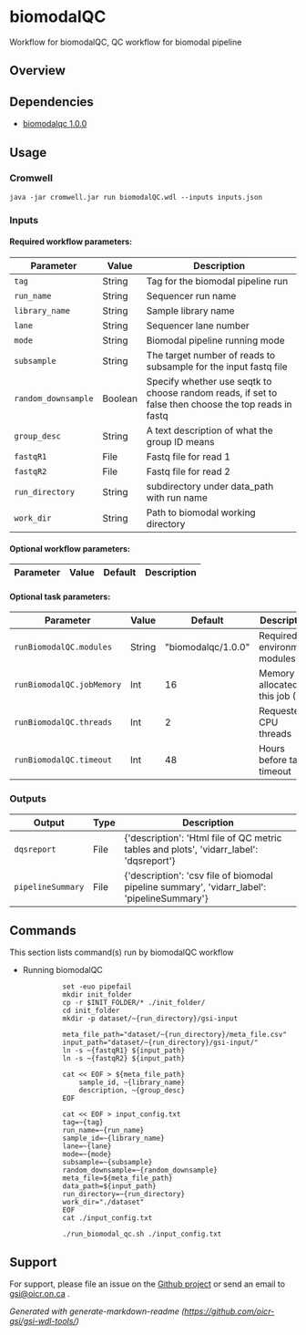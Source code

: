 # biomodalQC

Workflow for biomodalQC, QC workflow for biomodal pipeline

## Overview

## Dependencies

* [biomodalqc 1.0.0](https://gitlab.oicr.on.ca/ResearchIT/modulator/-/blob/master/code/gsi/71_biomodalqc.yaml?ref_type=heads)


## Usage

### Cromwell
```
java -jar cromwell.jar run biomodalQC.wdl --inputs inputs.json
```

### Inputs

#### Required workflow parameters:
Parameter|Value|Description
---|---|---
`tag`|String|Tag for the biomodal pipeline run
`run_name`|String|Sequencer run name
`library_name`|String|Sample library name
`lane`|String|Sequencer lane number
`mode`|String|Biomodal pipeline running mode
`subsample`|String|The target number of reads to subsample for the input fastq file
`random_downsample`|Boolean|Specify whether use seqtk to choose random reads, if set to false then choose the top reads in fastq
`group_desc`|String|A text description of what the group ID means
`fastqR1`|File|Fastq file for read 1
`fastqR2`|File|Fastq file for read 2
`run_directory`|String|subdirectory under data_path with run name 
`work_dir`|String|Path to biomodal working directory


#### Optional workflow parameters:
Parameter|Value|Default|Description
---|---|---|---


#### Optional task parameters:
Parameter|Value|Default|Description
---|---|---|---
`runBiomodalQC.modules`|String|"biomodalqc/1.0.0"|Required environment modules
`runBiomodalQC.jobMemory`|Int|16|Memory allocated for this job (GB)
`runBiomodalQC.threads`|Int|2|Requested CPU threads
`runBiomodalQC.timeout`|Int|48|Hours before task timeout


### Outputs

Output | Type | Description
---|---|---
`dqsreport`|File|{'description': 'Html file of QC metric tables and plots', 'vidarr_label': 'dqsreport'}
`pipelineSummary`|File|{'description': 'csv file of biomodal pipeline summary', 'vidarr_label': 'pipelineSummary'}


## Commands
 This section lists command(s) run by biomodalQC workflow
 
 * Running biomodalQC
 
```
             set -euo pipefail
             mkdir init_folder
             cp -r $INIT_FOLDER/* ./init_folder/
             cd init_folder
             mkdir -p dataset/~{run_directory}/gsi-input
             
             meta_file_path="dataset/~{run_directory}/meta_file.csv"
             input_path="dataset/~{run_directory}/gsi-input/"
             ln -s ~{fastqR1} ${input_path}
             ln -s ~{fastqR2} ${input_path}   
             
             cat << EOF > ${meta_file_path}
                 sample_id, ~{library_name}
                 description, ~{group_desc}
             EOF
 
             cat << EOF > input_config.txt
             tag=~{tag}
             run_name=~{run_name}
             sample_id=~{library_name}
             lane=~{lane}
             mode=~{mode}
             subsample=~{subsample}
             random_downsample=~{random_downsample}
             meta_file=${meta_file_path}
             data_path=${input_path}
             run_directory=~{run_directory}
             work_dir="./dataset"
             EOF
             cat ./input_config.txt
 
             ./run_biomodal_qc.sh ./input_config.txt
```
 ## Support

For support, please file an issue on the [Github project](https://github.com/oicr-gsi) or send an email to gsi@oicr.on.ca .

_Generated with generate-markdown-readme (https://github.com/oicr-gsi/gsi-wdl-tools/)_
